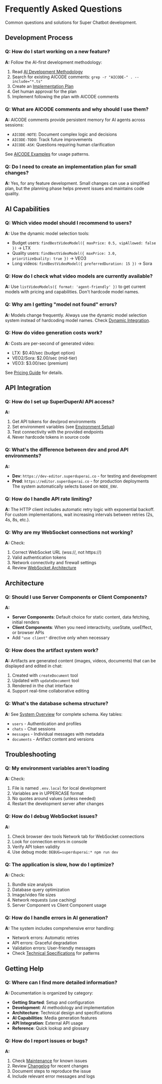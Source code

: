 # Frequently Asked Questions

Common questions and solutions for Super Chatbot development.

## Development Process

### Q: How do I start working on a new feature?
**A:** Follow the AI-first development methodology:
1. Read [AI Development Methodology](../development/ai-development-methodology.md)
2. Search for existing AICODE comments: `grep -r "AICODE-" . --include="*.ts"`
3. Create an [Implementation Plan](../development/implementation-plan-template.md)
4. Get human approval for the plan
5. Implement following the plan with AICODE comments

### Q: What are AICODE comments and why should I use them?
**A:** AICODE comments provide persistent memory for AI agents across sessions:
- `AICODE-NOTE`: Document complex logic and decisions
- `AICODE-TODO`: Track future improvements
- `AICODE-ASK`: Questions requiring human clarification

See [AICODE Examples](../development/aicode-examples.md) for usage patterns.

### Q: Do I need to create an implementation plan for small changes?
**A:** Yes, for any feature development. Small changes can use a simplified plan, but the planning phase helps prevent issues and maintains code quality.

## AI Capabilities

### Q: Which video model should I recommend to users?
**A:** Use the dynamic model selection tools:
- Budget users: `findBestVideoModel({ maxPrice: 0.5, vipAllowed: false })` → LTX
- Quality users: `findBestVideoModel({ maxPrice: 3.0, prioritizeQuality: true })` → VEO3
- Long videos: `findBestVideoModel({ preferredDuration: 15 })` → Sora

### Q: How do I check what video models are currently available?
**A:** Use `listVideoModels({ format: 'agent-friendly' })` to get current models with pricing and capabilities. Don't hardcode model names.

### Q: Why am I getting "model not found" errors?
**A:** Models change frequently. Always use the dynamic model selection system instead of hardcoding model names. Check [Dynamic Integration](../api-integration/superduperai/dynamic-integration.md).

### Q: How do video generation costs work?
**A:** Costs are per-second of generated video:
- LTX: $0.40/sec (budget option)
- VEO2/Sora: $2.00/sec (mid-tier)  
- VEO3: $3.00/sec (premium)

See [Pricing Guide](../ai-capabilities/video-generation/pricing-guide.md) for details.

## API Integration

### Q: How do I set up SuperDuperAI API access?
**A:** 
1. Get API tokens for dev/prod environments
2. Set environment variables (see [Environment Setup](../getting-started/environment-setup.md))
3. Test connectivity with the provided endpoints
4. Never hardcode tokens in source code

### Q: What's the difference between dev and prod API environments?
**A:**
- **Dev**: `https://dev-editor.superduperai.co` - for testing and development
- **Prod**: `https://editor.superduperai.co` - for production deployments
The system automatically selects based on `NODE_ENV`.

### Q: How do I handle API rate limiting?
**A:** The HTTP client includes automatic retry logic with exponential backoff. For custom implementations, wait increasing intervals between retries (2s, 4s, 8s, etc.).

### Q: Why are my WebSocket connections not working?
**A:** Check:
1. Correct WebSocket URL (wss://, not https://)
2. Valid authentication tokens
3. Network connectivity and firewall settings
4. Review [WebSocket Architecture](../architecture/websocket-architecture.md)

## Architecture

### Q: Should I use Server Components or Client Components?
**A:** 
- **Server Components**: Default choice for static content, data fetching, initial renders
- **Client Components**: When you need interactivity, useState, useEffect, or browser APIs
- Add `"use client"` directive only when necessary

### Q: How does the artifact system work?
**A:** Artifacts are generated content (images, videos, documents) that can be displayed and edited in chat:
1. Created with `createDocument` tool
2. Updated with `updateDocument` tool  
3. Rendered in the chat interface
4. Support real-time collaborative editing

### Q: What's the database schema structure?
**A:** See [System Overview](../architecture/system-overview.md) for complete schema. Key tables:
- `users` - Authentication and profiles
- `chats` - Chat sessions
- `messages` - Individual messages with metadata
- `documents` - Artifact content and versions

## Troubleshooting

### Q: My environment variables aren't loading
**A:** Check:
1. File is named `.env.local` for local development
2. Variables are in UPPERCASE format
3. No quotes around values (unless needed)
4. Restart the development server after changes

### Q: How do I debug WebSocket issues?
**A:** 
1. Check browser dev tools Network tab for WebSocket connections
2. Look for connection errors in console
3. Verify API token validity
4. Use debug mode: `DEBUG=superduperai:* npm run dev`

### Q: The application is slow, how do I optimize?
**A:** Check:
1. Bundle size analysis
2. Database query optimization
3. Image/video file sizes
4. Network requests (use caching)
5. Server Component vs Client Component usage

### Q: How do I handle errors in AI generation?
**A:** The system includes comprehensive error handling:
- Network errors: Automatic retries
- API errors: Graceful degradation  
- Validation errors: User-friendly messages
- Check [Technical Specifications](../architecture/technical-specifications.md) for patterns

## Getting Help

### Q: Where can I find more detailed information?
**A:** Documentation is organized by category:
- **Getting Started**: Setup and configuration
- **Development**: AI methodology and implementation
- **Architecture**: Technical design and specifications  
- **AI Capabilities**: Media generation features
- **API Integration**: External API usage
- **Reference**: Quick lookup and glossary

### Q: How do I report issues or bugs?
**A:** 
1. Check [Maintenance](../maintenance/README.md) for known issues
2. Review [Changelog](../maintenance/changelog/) for recent changes
3. Document steps to reproduce the issue
4. Include relevant error messages and logs 